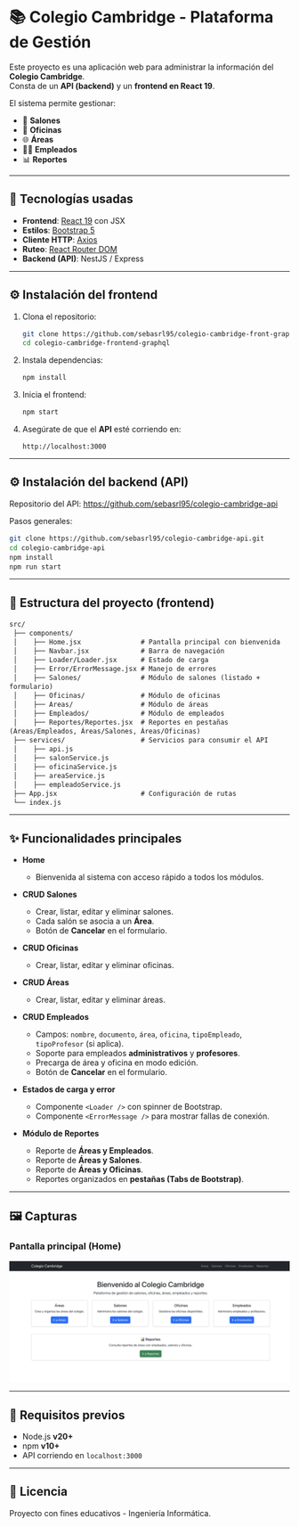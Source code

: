 # 📚 Colegio Cambridge - Plataforma de Gestión

Este proyecto es una aplicación web para administrar la información del **Colegio Cambridge**.  
Consta de un **API (backend)** y un **frontend en React 19**.  

El sistema permite gestionar:
- 🏫 **Salones**
- 🏢 **Oficinas**
- 🌐 **Áreas**
- 👩‍🏫 **Empleados**
- 📊 **Reportes**

---

## 🚀 Tecnologías usadas

- **Frontend**: [React 19](https://react.dev/) con JSX  
- **Estilos**: [Bootstrap 5](https://getbootstrap.com/)  
- **Cliente HTTP**: [Axios](https://axios-http.com/)  
- **Ruteo**: [React Router DOM](https://reactrouter.com/)  
- **Backend (API)**: NestJS / Express  

---

## ⚙️ Instalación del frontend

1. Clona el repositorio:
   ```bash
   git clone https://github.com/sebasrl95/colegio-cambridge-front-graphql.git
   cd colegio-cambridge-frontend-graphql
   ```

2. Instala dependencias:
   ```bash
   npm install
   ```

3. Inicia el frontend:
   ```bash
   npm start
   ```

4. Asegúrate de que el **API** esté corriendo en:
   ```
   http://localhost:3000
   ```

---

## ⚙️ Instalación del backend (API)

Repositorio del API: https://github.com/sebasrl95/colegio-cambridge-api

Pasos generales:
```bash
git clone https://github.com/sebasrl95/colegio-cambridge-api.git
cd colegio-cambridge-api
npm install
npm run start
```

---

## 📂 Estructura del proyecto (frontend)

```
src/
 ├── components/
 │    ├── Home.jsx               # Pantalla principal con bienvenida
 │    ├── Navbar.jsx             # Barra de navegación
 │    ├── Loader/Loader.jsx      # Estado de carga
 │    ├── Error/ErrorMessage.jsx # Manejo de errores
 │    ├── Salones/               # Módulo de salones (listado + formulario)
 │    ├── Oficinas/              # Módulo de oficinas
 │    ├── Areas/                 # Módulo de áreas
 │    ├── Empleados/             # Módulo de empleados
 │    ├── Reportes/Reportes.jsx  # Reportes en pestañas (Áreas/Empleados, Áreas/Salones, Áreas/Oficinas)
 ├── services/                   # Servicios para consumir el API
 │    ├── api.js
 │    ├── salonService.js
 │    ├── oficinaService.js
 │    ├── areaService.js
 │    ├── empleadoService.js
 ├── App.jsx                     # Configuración de rutas
 └── index.js
```

---

## ✨ Funcionalidades principales

- **Home**
  - Bienvenida al sistema con acceso rápido a todos los módulos.

- **CRUD Salones**
  - Crear, listar, editar y eliminar salones.
  - Cada salón se asocia a un **Área**.
  - Botón de **Cancelar** en el formulario.

- **CRUD Oficinas**
  - Crear, listar, editar y eliminar oficinas.

- **CRUD Áreas**
  - Crear, listar, editar y eliminar áreas.

- **CRUD Empleados**
  - Campos: `nombre`, `documento`, `área`, `oficina`, `tipoEmpleado`, `tipoProfesor` (si aplica).
  - Soporte para empleados **administrativos** y **profesores**.
  - Precarga de área y oficina en modo edición.
  - Botón de **Cancelar** en el formulario.

- **Estados de carga y error**
  - Componente `<Loader />` con spinner de Bootstrap.
  - Componente `<ErrorMessage />` para mostrar fallas de conexión.

- **Módulo de Reportes**
  - Reporte de **Áreas y Empleados**.
  - Reporte de **Áreas y Salones**.
  - Reporte de **Áreas y Oficinas**.
  - Reportes organizados en **pestañas (Tabs de Bootstrap)**.

---

## 🖼️ Capturas

### Pantalla principal (Home)
![Pantalla de inicio](./public/assets/images/colegio-cambridge-home.png)

---

## 📌 Requisitos previos

- Node.js **v20+**
- npm **v10+**
- API corriendo en `localhost:3000`

---

## 📜 Licencia

Proyecto con fines educativos - Ingeniería Informática.
